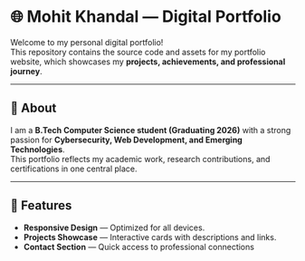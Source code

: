 # 🌐 Mohit Khandal — Digital Portfolio

Welcome to my personal digital portfolio!  
This repository contains the source code and assets for my portfolio website, which showcases my **projects, achievements, and professional journey**.

---

## 📌 About
I am a **B.Tech Computer Science student (Graduating 2026)** with a strong passion for **Cybersecurity, Web Development, and Emerging Technologies**.  
This portfolio reflects my academic work, research contributions, and certifications in one central place.

---

## 🚀 Features
- **Responsive Design** — Optimized for all devices.
- **Projects Showcase** — Interactive cards with descriptions and links.
- **Contact Section** — Quick access to professional connections
